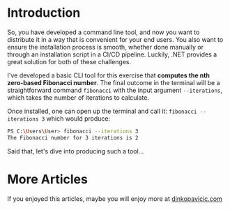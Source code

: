 # Introduction

So, you have developed a command line tool, and now you want to distribute it in a way that is convenient for your end users. You also want to ensure the installation process is smooth, whether done manually or through an installation script in a CI/CD pipeline. Luckily, .NET provides a great solution for both of these challenges.

I've developed a basic CLI tool for this exercise that **computes the nth zero-based Fibonacci number**. The final outcome in the terminal will be a straightforward command `fibonacci` with the input argument `--iterations`, which takes the number of iterations to calculate.

Once installed, one can open up the terminal and call it: `fibonacci --iterations 3` which would produce:

```bash
PS C:\Users\User> fibonacci --iterations 3
The Fibonacci number for 3 iterations is 2
```

Said that, let's dive into producing such a tool...


# More Articles
If you enjoyed this articles, maybe you will enjoy more at [dinkopavicic.com](www.dinkopavicic.com)
